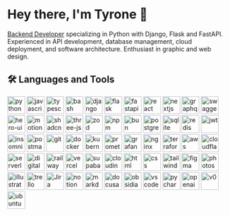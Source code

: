 # Hey there, I'm Tyrone 👋

[Backend Developer](https://www.coursera.org/articles/back-end-developer) specializing in Python with Django, Flask and FastAPI. Experienced in API development, database management, cloud deployment, and software architecture. Enthusiast in graphic and web design.

## 🛠️ Languages and Tools

<p>
  <!-- Programming Languages -->
  <img src="https://tyronejosee.vercel.app/assets/svg/python.svg" alt="python" width="40" height="40"/>
  <img src="https://tyronejosee.vercel.app/assets/svg/javascript.svg" alt="javascript" width="40" height="40"/>
  <img src="https://tyronejosee.vercel.app/assets/svg/typescript.svg" alt="typescript" width="40" height="40"/>
  <img src="https://tyronejosee.vercel.app/assets/svg/bash.svg" alt="bash" width="40" height="40"/>
  
  <!-- Frameworks & Libraries -->
  <img src="https://tyronejosee.vercel.app/assets/svg/django.svg" alt="django" width="40" height="40"/>
  <img src="https://tyronejosee.vercel.app/assets/svg/flask.svg" alt="flask" width="40" height="40"/>
  <img src="https://tyronejosee.vercel.app/assets/svg/fastapi.svg" alt="fastapi" width="40" height="40"/>
  <img src="https://tyronejosee.vercel.app/assets/svg/react.svg" alt="react" width="40" height="40"/>
  <img src="https://tyronejosee.vercel.app/assets/svg/nextjs.svg" alt="nextjs" width="40" height="40"/>
  <img src="https://tyronejosee.vercel.app/assets/svg/graphql.svg" alt="graphql" width="40" height="40"/>
  <img src="https://tyronejosee.vercel.app/assets/svg/swagger.svg" alt="swagger" width="40" height="40"/>
  <img src="https://tyronejosee.vercel.app/assets/svg/hero-ui.svg" alt="hero-ui" width="40" height="40"/>
  <img src="https://tyronejosee.vercel.app/assets/svg/motion.svg" alt="motion" width="40" height="40"/>
  <img src="https://tyronejosee.vercel.app/assets/svg/shadcn.svg" alt="shadcn" width="40" height="40"/>
  <img src="https://tyronejosee.vercel.app/assets/svg/three-js.svg" alt="three-js" width="40" height="40"/>
  <img src="https://tyronejosee.vercel.app/assets/svg/zod.svg" alt="zod" width="40" height="40"/>
  <img src="https://tyronejosee.vercel.app/assets/svg/npm.svg" alt="npm" width="40" height="40"/>
  <img src="https://tyronejosee.vercel.app/assets/svg/bun.svg" alt="bun" width="40" height="40"/>

  <!-- Databases -->
  <img src="https://tyronejosee.vercel.app/assets/svg/postgresql.svg" alt="postgresql" width="40" height="40"/>
  <img src="https://tyronejosee.vercel.app/assets/svg/sqlite.svg" alt="sqlite" width="40" height="40"/>
  <img src="https://tyronejosee.vercel.app/assets/svg/redis.svg" alt="redis" width="40" height="40"/>

  <!-- Authentication & APIs -->
  <img src="https://tyronejosee.vercel.app/assets/svg/jwt.svg" alt="jwt" width="40" height="40"/>
  <img src="https://tyronejosee.vercel.app/assets/svg/insomnia.svg" alt="insomnia" width="40" height="40"/>
  <img src="https://tyronejosee.vercel.app/assets/svg/postman.svg" alt="postman" width="40" height="40"/>

  <!-- DevOps & Infrastructure -->
  <img src="https://tyronejosee.vercel.app/assets/svg/git.svg" alt="git" width="40" height="40"/>
  <img src="https://tyronejosee.vercel.app/assets/svg/docker.svg" alt="docker" width="40" height="40"/>
  <img src="https://tyronejosee.vercel.app/assets/svg/kubernetes.svg" alt="kubernetes" width="40" height="40"/>
  <img src="https://tyronejosee.vercel.app/assets/svg/prometheus.svg" alt="prometheus" width="40" height="40"/>
  <img src="https://tyronejosee.vercel.app/assets/svg/grafana.svg" alt="grafana" width="40" height="40"/>
  <img src="https://tyronejosee.vercel.app/assets/svg/nginx2.svg" alt="nginx" width="40" height="40"/>
  <img src="https://tyronejosee.vercel.app/assets/svg/terraform.svg" alt="terraform" width="40" height="40"/>
  <img src="https://tyronejosee.vercel.app/assets/svg/aws.svg" alt="aws" width="40" height="40"/>
  <img src="https://tyronejosee.vercel.app/assets/svg/cloudflare.svg" alt="cloudflare" width="40" height="40"/>
  <img src="https://tyronejosee.vercel.app/assets/svg/serverless.svg" alt="serverless" width="40" height="40"/>
  <img src="https://tyronejosee.vercel.app/assets/svg/digitalocean.svg" alt="digitalocean" width="40" height="40"/>
  <img src="https://tyronejosee.vercel.app/assets/svg/railway.svg" alt="railway" width="40" height="40"/>
  <img src="https://tyronejosee.vercel.app/assets/svg/vercel.svg" alt="vercel" width="40" height="40"/>
  <img src="https://tyronejosee.vercel.app/assets/svg/supabase.svg" alt="supabase" width="40" height="40"/>
  <img src="https://tyronejosee.vercel.app/assets/svg/cloudinary.svg" alt="cloudinary" width="40" height="40"/>

  <!-- Frontend & UI -->
  <img src="https://tyronejosee.vercel.app/assets/svg/html.svg" alt="html" width="40" height="40"/>
  <img src="https://tyronejosee.vercel.app/assets/svg/css.svg" alt="css" width="40" height="40"/>
  <img src="https://tyronejosee.vercel.app/assets/svg/tailwindcss.svg" alt="tailwindcss" width="40" height="40"/>
  <img src="https://tyronejosee.vercel.app/assets/svg/figma.svg" alt="figma" width="40" height="40"/>
  <img src="https://tyronejosee.vercel.app/assets/svg/photoshop.svg" alt="photoshop" width="40" height="40"/>
  <img src="https://tyronejosee.vercel.app/assets/svg/illustrator.svg" alt="illustrator" width="40" height="40"/>

  <!-- Productivity & Management Tools -->
  <img src="https://tyronejosee.vercel.app/assets/svg/trello.svg" alt="trello" width="40" height="40"/>
  <img src="https://tyronejosee.vercel.app/assets/svg/jira.svg" alt="Jira" width="40" height="40"/>
  <img src="https://tyronejosee.vercel.app/assets/svg/notion.svg" alt="notion" width="40" height="40"/>
  <img src="https://tyronejosee.vercel.app/assets/svg/markdown.svg" alt="markdown" width="40" height="40"/>
  <img src="https://tyronejosee.vercel.app/assets/svg/docusaurus.svg" alt="docusaurus" width="40" height="40"/>
  <img src="https://tyronejosee.vercel.app/assets/svg/obsidian.svg" alt="obsidian" width="40" height="40"/>

  <!-- IDEs & Editors -->
  <img src="https://tyronejosee.vercel.app/assets/svg/vscode.svg" alt="vscode" width="40" height="40"/>
  <img src="https://tyronejosee.vercel.app/assets/svg/pycharm.svg" alt="pycharm" width="40" height="40"/>

  <!-- Miscellaneous -->
  <img src="https://tyronejosee.vercel.app/assets/svg/openai.svg" alt="openai" width="40" height="40"/>
  <img src="https://tyronejosee.vercel.app/assets/svg/v0.svg" alt="v0" width="40" height="40"/>
  <img src="https://tyronejosee.vercel.app/assets/svg/ubuntu.svg" alt="ubuntu" width="40" height="40"/>
</p>

